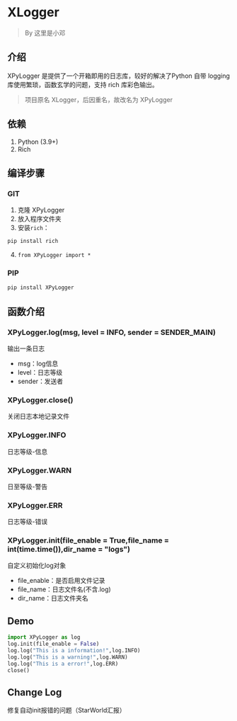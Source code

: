 # XLogger
> By 这里是小邓

## 介绍
XPyLogger 是提供了一个开箱即用的日志库，较好的解决了Python 自带 logging 库使用繁琐，函数玄学的问题，支持 rich 库彩色输出。
> 项目原名 XLogger，后因重名，故改名为 XPyLogger

## 依赖
1. Python (3.9+)
2. Rich

## 编译步骤
### GIT
1. 克隆 XPyLogger
2. 放入程序文件夹
3. 安装`rich`：
```bash
pip install rich
```
4. `from XPyLogger import *`
### PIP
```bash
pip install XPyLogger
```

## 函数介绍
### XPyLogger.log(msg, level = INFO, sender = SENDER_MAIN)
输出一条日志
- msg：log信息
- level：日志等级
- sender：发送者

### XPyLogger.close()
关闭日志本地记录文件

### XPyLogger.INFO
日志等级-信息

### XPyLogger.WARN
日至等级-警告

### XPyLogger.ERR
日志等级-错误

### XPyLogger.init(file_enable = True,file_name = int(time.time()),dir_name = "logs")
自定义初始化log对象
- file_enable：是否启用文件记录
- file_name：日志文件名(不含.log)
- dir_name：日志文件夹名

## Demo
```python
import XPyLogger as log
log.init(file_enable = False)
log.log("This is a information!",log.INFO)
log.log("This is a warning!",log.WARN)
log.log("This is a error!",log.ERR)
close()
```

## Change Log
修复自动init报错的问题（StarWorld汇报）
